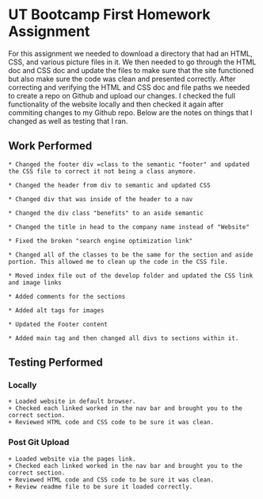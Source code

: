 # UT Bootcamp First Homework Assignment

For this assignment we needed to download a directory that had an HTML, CSS, and various picture files in it. We then needed to go through the HTML doc and CSS doc and update the files to make sure that the site functioned but also make sure the code was clean and presented correctly. After correcting and verifying the HTML and CSS doc and file paths we needed to create a repo on Github and upload our changes. I checked the full functionality of the website locally and then checked it again after commiting changes to my Github repo. Below are the notes on things that I changed as well as testing that I ran. 


## Work Performed 
```
* Changed the footer div =class to the semantic "footer" and updated the CSS file to correct it not being a class anymore. 

* Changed the header from div to semantic and updated CSS

* Changed div that was inside of the header to a nav

* Changed the div class "benefits" to an aside semantic

* Changed the title in head to the company name instead of "Website"

* Fixed the broken "search engine optimization link"

* Changed all of the classes to be the same for the section and aside portion. This allowed me to clean up the code in the CSS file.

* Moved index file out of the develop folder and updated the CSS link and image links

* Added comments for the sections

* Added alt tags for images

* Updated the Footer content 

* Added main tag and then changed all divs to sections within it. 

```

##  Testing Performed

### Locally
    + Loaded website in default browser. 
    + Checked each linked worked in the nav bar and brought you to the correct section.
    + Reviewed HTML code and CSS code to be sure it was clean. 
### Post Git Upload
    + Loaded website via the pages link.
    + Checked each linked worked in the nav bar and brought you to the correct section.
    + Reviewed HTML code and CSS code to be sure it was clean. 
    + Review readme file to be sure it loaded correctly.     

